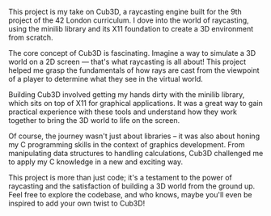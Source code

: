 This project is my take on Cub3D, a raycasting engine built for the 9th project of the 42 London curriculum. I dove into the world of raycasting, using the minilib library and its X11 foundation to create a 3D environment from scratch.

The core concept of Cub3D is fascinating. Imagine a way to simulate a 3D world on a 2D screen — that's what raycasting is all about! This project helped me grasp the fundamentals of how rays are cast from the viewpoint of a player to determine what they see in the virtual world.

Building Cub3D involved getting my hands dirty with the minilib library, which sits on top of X11 for graphical applications. It was a great way to gain practical experience with these tools and understand how they work together to bring the 3D world to life on the screen.

Of course, the journey wasn't just about libraries –  it was also about honing my C programming skills in the context of graphics development. From manipulating data structures to handling calculations, Cub3D challenged me to apply my C knowledge in a new and exciting way.

This project is more than just code; it's a testament to the power of raycasting and the satisfaction of building a 3D world from the ground up. Feel free to explore the codebase, and who knows, maybe you'll even be inspired to add your own twist to Cub3D!

